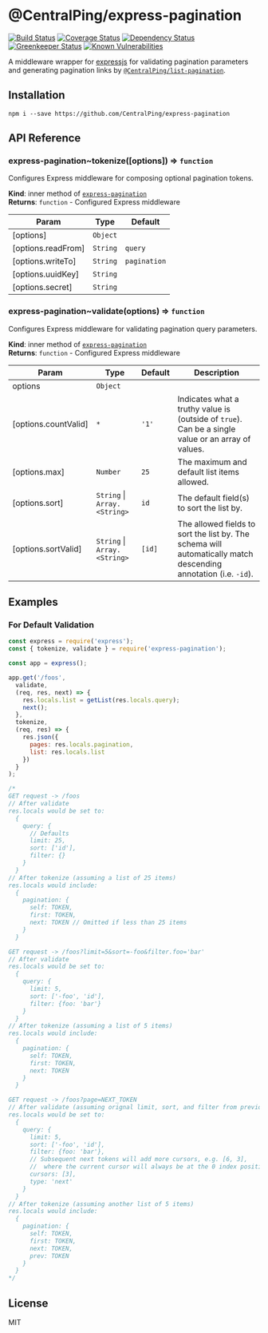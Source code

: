 # @CentralPing/express-pagination

[![Build Status](https://travis-ci.org/CentralPing/express-pagination.svg?branch=master)](https://travis-ci.org/CentralPing/express-pagination)
[![Coverage Status](https://coveralls.io/repos/github/CentralPing/express-pagination/badge.svg)](https://coveralls.io/github/CentralPing/express-pagination)
[![Dependency Status](https://david-dm.org/CentralPing/express-pagination.svg)](https://david-dm.org/CentralPing/express-pagination)
[![Greenkeeper Status](https://badges.greenkeeper.io/CentralPing/express-pagination.svg)](https://greenkeeper.io/)
[![Known Vulnerabilities](https://snyk.io/test/github/centralping/express-pagination/badge.svg)](https://snyk.io/test/github/centralping/express-pagination)

A middleware wrapper for [expressjs](http://expressjs.com) for validating pagination parameters and generating pagination links by [`@CentralPing/list-pagination`](https://github.com/CentralPing/express-pagination).

## Installation

`npm i --save https://github.com/CentralPing/express-pagination`

## API Reference

<a name="module_express-pagination..tokenize"></a>

### express-pagination~tokenize([options]) ⇒ <code>function</code>
Configures Express middleware for composing optional pagination tokens.

**Kind**: inner method of [<code>express-pagination</code>](#module_express-pagination)  
**Returns**: <code>function</code> - Configured Express middleware  

| Param | Type | Default |
| --- | --- | --- |
| [options] | <code>Object</code> |  | 
| [options.readFrom] | <code>String</code> | <code>query</code> | 
| [options.writeTo] | <code>String</code> | <code>pagination</code> | 
| [options.uuidKey] | <code>String</code> |  | 
| [options.secret] | <code>String</code> |  | 

<a name="module_express-pagination..validate"></a>

### express-pagination~validate(options) ⇒ <code>function</code>
Configures Express middleware for validating pagination query parameters.

**Kind**: inner method of [<code>express-pagination</code>](#module_express-pagination)  
**Returns**: <code>function</code> - Configured Express middleware  

| Param | Type | Default | Description |
| --- | --- | --- | --- |
| options | <code>Object</code> |  |  |
| [options.countValid] | <code>\*</code> | <code>&#x27;1&#x27;</code> | Indicates what a truthy value is (outside  of `true`). Can be a single value or an array of values. |
| [options.max] | <code>Number</code> | <code>25</code> | The maximum and default list items  allowed. |
| [options.sort] | <code>String</code> \| <code>Array.&lt;String&gt;</code> | <code>id</code> | The default field(s) to sort  the list by. |
| [options.sortValid] | <code>String</code> \| <code>Array.&lt;String&gt;</code> | <code>[id]</code> | The allowed fields to  sort the list by. The schema will automatically match descending annotation  (i.e. `-id`). |


## Examples

### For Default Validation

```js
const express = require('express');
const { tokenize, validate } = require('express-pagination');

const app = express();

app.get('/foos',
  validate,
  (req, res, next) => {
    res.locals.list = getList(res.locals.query);
    next();
  },
  tokenize,
  (req, res) => {
    res.json({
      pages: res.locals.pagination,
      list: res.locals.list
    })
  }
);

/*
GET request -> /foos
// After validate
res.locals would be set to:
  {
    query: {
      // Defaults
      limit: 25,
      sort: ['id'],
      filter: {}
    }
  }
// After tokenize (assuming a list of 25 items)
res.locals would include:
  {
    pagination: {
      self: TOKEN,
      first: TOKEN,
      next: TOKEN // Omitted if less than 25 items
    }
  }

GET request -> /foos?limit=5&sort=-foo&filter.foo='bar'
// After validate
res.locals would be set to:
  {
    query: {
      limit: 5,
      sort: ['-foo', 'id'],
      filter: {foo: 'bar'}
    }
  }
// After tokenize (assuming a list of 5 items)
res.locals would include:
  {
    pagination: {
      self: TOKEN,
      first: TOKEN,
      next: TOKEN
    }
  }

GET request -> /foos?page=NEXT_TOKEN
// After validate (assuming orignal limit, sort, and filter from previous example)
res.locals would be set to:
  {
    query: {
      limit: 5,
      sort: ['-foo', 'id'],
      filter: {foo: 'bar'},
      // Subsequent next tokens will add more cursors, e.g. [6, 3],
      //  where the current cursor will always be at the 0 index position
      cursors: [3],
      type: 'next'
    }
  }
// After tokenize (assuming another list of 5 items)
res.locals would include:
  {
    pagination: {
      self: TOKEN,
      first: TOKEN,
      next: TOKEN,
      prev: TOKEN
    }
  }
*/
```

## License

MIT
